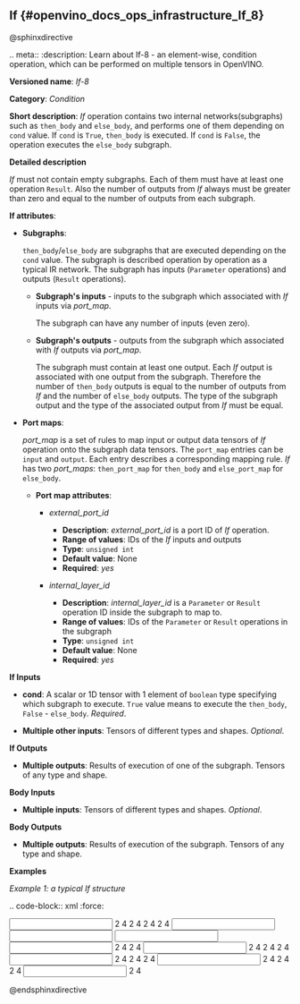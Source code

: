 ## If {#openvino_docs_ops_infrastructure_If_8}

@sphinxdirective

.. meta::
  :description: Learn about If-8 - an element-wise, condition operation, which 
                can be performed on multiple tensors in OpenVINO.

**Versioned name**: *If-8*

**Category**: *Condition*

**Short description**: *If* operation contains two internal networks(subgraphs) such as ``then_body`` and ``else_body``, 
and performs one of them depending on ``cond`` value. If ``cond`` is  ``True``, ``then_body`` is executed. If ``cond`` is  ``False``, 
the operation executes the ``else_body`` subgraph. 

**Detailed description**

*If* must not contain empty subgraphs. Each of them must have at least one operation ``Result``. 
Also the number of outputs from *If* always must be greater than zero and equal to the number of outputs from each subgraph.

**If attributes**:

* **Subgraphs**:

  ``then_body``/``else_body`` are subgraphs that are executed depending on the ``cond`` value. 
  The subgraph is described operation by operation as a typical IR network. 
  The subgraph has inputs (``Parameter`` operations) and outputs (``Result`` operations).

  * **Subgraph's inputs** - inputs to the subgraph which associated with *If* inputs via *port_map*. 

    The subgraph can have any number of inputs (even zero).

  * **Subgraph's outputs** - outputs from the subgraph which associated with *If* outputs via *port_map*.

    The subgraph must contain at least one output. Each *If* output is associated with one output from the subgraph. 
    Therefore the number of ``then_body`` outputs is equal to the number of outputs from *If* and 
    the number of ``else_body`` outputs.
    The type of the subgraph output and the type of the associated output from *If* must be equal.


* **Port maps**:

  *port_map* is a set of rules to map input or output data tensors of *If* operation onto the subgraph data tensors. 
  The ``port_map`` entries can be ``input`` and ``output``. Each entry describes a corresponding mapping rule. 
  *If* has two *port_maps*: ``then_port_map`` for ``then_body`` and ``else_port_map`` for ``else_body``.

  * **Port map attributes**:

    * *external_port_id*

      * **Description**: *external_port_id* is a port ID of *If* operation.
      * **Range of values**: IDs of the *If* inputs and outputs
      * **Type**: ``unsigned int``
      * **Default value**: None
      * **Required**: *yes*

    * *internal_layer_id*

      * **Description**: *internal_layer_id* is a ``Parameter`` or ``Result`` operation ID inside 
      the subgraph to map to.
      * **Range of values**: IDs of the ``Parameter`` or ``Result`` operations in the subgraph
      * **Type**: ``unsigned int``
      * **Default value**: None
      * **Required**: *yes* 

**If Inputs**


* **cond**: A scalar or 1D tensor with 1 element of ``boolean`` type specifying which subgraph to execute. 
``True`` value means to execute the ``then_body``, ``False`` - ``else_body``. *Required*.

* **Multiple other inputs**: Tensors of different types and shapes. *Optional*.

**If Outputs**

* **Multiple outputs**: Results of execution of one of the subgraph. Tensors of any type and shape.


**Body Inputs**

* **Multiple inputs**: Tensors of different types and shapes. *Optional*.


**Body Outputs**

* **Multiple outputs**: Results of execution of the subgraph. Tensors of any type and shape.


**Examples**

*Example 1: a typical If structure*


.. code-block:: xml
   :force:

   <layer id="6" name="if/cond" type="If" version="opset8">
       <input>
           <port id="0"/>
           <port id="1">
               <dim>2</dim>
               <dim>4</dim>
           </port>
           <port id="2">
               <dim>2</dim>
               <dim>4</dim>
           </port>
           <port id="3">
               <dim>2</dim>
               <dim>4</dim>
           </port>
       </input>
       <output>
           <port id="4" names="if/cond/Identity:0,if/cond:0" precision="FP32">
               <dim>2</dim>
               <dim>4</dim>
           </port>
       </output>
       <then_port_map>
           <input external_port_id="1" internal_layer_id="0"/>
           <input external_port_id="2" internal_layer_id="1"/>
           <output external_port_id="0" internal_layer_id="3"/>
       </then_port_map>
       <else_port_map>
           <input external_port_id="1" internal_layer_id="0"/>
           <input external_port_id="3" internal_layer_id="1"/>
           <output external_port_id="0" internal_layer_id="3"/>
       </else_port_map>
       <then_body>
           <layers>
               <layer id="0" name="add_x" type="Parameter" version="opset1">
                   <data element_type="f32" shape="2,4"/>
                   <output>
                       <port id="0" names="add_x:0" precision="FP32">
                           <dim>2</dim>
                           <dim>4</dim>
                       </port>
                   </output>
               </layer>
               <layer id="1" name="add_z" type="Parameter" version="opset1">
                   <data element_type="f32" shape="2,4"/>
                   <output>
                       <port id="0" names="add_z:0" precision="FP32">
                           <dim>2</dim>
                           <dim>4</dim>
                       </port>
                   </output>
               </layer>
               <layer id="2" name="Add" type="Add" version="opset1">
                   <data auto_broadcast="numpy"/>
                   <input>
                       <port id="0">
                           <dim>2</dim>
                           <dim>4</dim>
                       </port>
                       <port id="1">
                           <dim>2</dim>
                           <dim>4</dim>
                       </port>
                   </input>
                   <output>
                       <port id="2" names="Add:0" precision="FP32">
                           <dim>2</dim>
                           <dim>4</dim>
                       </port>
                   </output>
               </layer>
               <layer id="3" name="Identity/sink_port_0" type="Result" version="opset1">
                   <input>
                       <port id="0">
                           <dim>2</dim>
                           <dim>4</dim>
                       </port>
                   </input>
               </layer>
           </layers>
           <edges>
               <edge from-layer="0" from-port="0" to-layer="2" to-port="0"/>
               <edge from-layer="1" from-port="0" to-layer="2" to-port="1"/>
               <edge from-layer="2" from-port="2" to-layer="3" to-port="0"/>
           </edges>
       </then_body>
       <else_body>
           <layers>
               <layer id="0" name="add_x" type="Parameter" version="opset1">
                   <data element_type="f32" shape="2,4"/>
                   <output>
                       <port id="0" names="add_x:0" precision="FP32">
                           <dim>2</dim>
                           <dim>4</dim>
                       </port>
                   </output>
               </layer>
               <layer id="1" name="add_w" type="Parameter" version="opset1">
                   <data element_type="f32" shape="2,4"/>
                   <output>
                       <port id="0" names="add_w:0" precision="FP32">
                           <dim>2</dim>
                           <dim>4</dim>
                       </port>
                   </output>
               </layer>
               <layer id="2" name="Add" type="Add" version="opset1">
                   <data auto_broadcast="numpy"/>
                   <input>
                       <port id="0">
                           <dim>2</dim>
                           <dim>4</dim>
                       </port>
                       <port id="1">
                           <dim>2</dim>
                           <dim>4</dim>
                       </port>
                   </input>
                   <output>
                       <port id="2" names="Add:0" precision="FP32">
                           <dim>2</dim>
                           <dim>4</dim>
                       </port>
                   </output>
               </layer>
               <layer id="3" name="Identity/sink_port_0" type="Result" version="opset1">
                   <input>
                       <port id="0">
                           <dim>2</dim>
                           <dim>4</dim>
                       </port>
                   </input>
               </layer>
           </layers>
           <edges>
               <edge from-layer="0" from-port="0" to-layer="2" to-port="0"/>
               <edge from-layer="1" from-port="0" to-layer="2" to-port="1"/>
               <edge from-layer="2" from-port="2" to-layer="3" to-port="0"/>
           </edges>
       </else_body>
   </layer>


@endsphinxdirective

